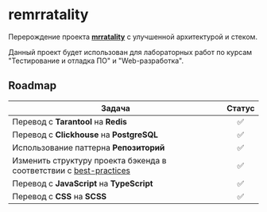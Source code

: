 # remrratality

Перерождение проекта [**mrratality**](https://github.com/hackfeed/mrratality) с улучшенной архитектурой и стеком.

Данный проект будет использован для лабораторных работ по курсам "Тестирование и отладка ПО" и "Web-разработка".

## Roadmap

|Задача|Статус|
|-|:-:|
|Перевод с **Tarantool** на **Redis**|✅|
|Перевод с **Clickhouse** на **PostgreSQL**|✅|
|Использование паттерна **Репозиторий**|✅|
|Изменить структуру проекта бэкенда в соответствии с [best-practices](https://github.com/golang-standards/project-layout)|✅|
|Перевод с **JavaScript** на **TypeScript**|✅|
|Перевод с **CSS** на **SCSS**|✅|
